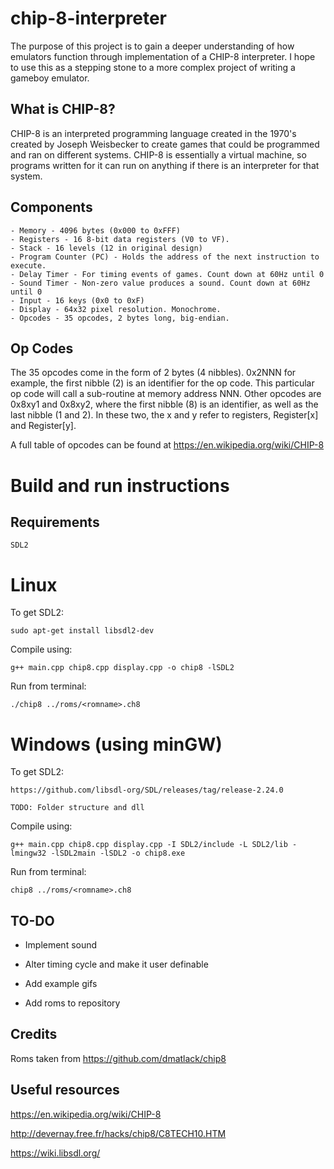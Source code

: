 
# chip-8-interpreter

The purpose of this project is to gain a deeper understanding of how emulators function through implementation of a CHIP-8 interpreter. I hope to use this as a stepping stone to a more complex project of writing a gameboy emulator.

## What is CHIP-8?

CHIP-8 is an interpreted programming language created in the 1970's created by Joseph Weisbecker to create games that could be programmed and ran on different systems. CHIP-8 is essentially a virtual machine, so programs written for it can run on anything if there is an interpreter for that system.

## Components

    - Memory - 4096 bytes (0x000 to 0xFFF)
    - Registers - 16 8-bit data registers (V0 to VF). 
    - Stack - 16 levels (12 in original design)
    - Program Counter (PC) - Holds the address of the next instruction to execute.
    - Delay Timer - For timing events of games. Count down at 60Hz until 0
    - Sound Timer - Non-zero value produces a sound. Count down at 60Hz until 0
    - Input - 16 keys (0x0 to 0xF)
    - Display - 64x32 pixel resolution. Monochrome.
    - Opcodes - 35 opcodes, 2 bytes long, big-endian. 

## Op Codes

The 35 opcodes come in the form of 2 bytes (4 nibbles). 0x2NNN for example, the first nibble (2) is an identifier for the op code. This particular op code will call a sub-routine at memory address NNN. Other opcodes are 0x8xy1 and 0x8xy2, where the first nibble (8) is an identifier, as well as the last nibble (1 and 2). In these two, the x and y refer to registers, Register[x] and Register[y].

A full table of opcodes can be found at https://en.wikipedia.org/wiki/CHIP-8


# Build and run instructions

   
## Requirements

    SDL2 

#   Linux  
  
To get SDL2:        

    sudo apt-get install libsdl2-dev

Compile using:      

    g++ main.cpp chip8.cpp display.cpp -o chip8 -lSDL2

Run from terminal:  

    ./chip8 ../roms/<romname>.ch8

#   Windows (using minGW)

 To get SDL2:          
        
    https://github.com/libsdl-org/SDL/releases/tag/release-2.24.0   

    TODO: Folder structure and dll
     
 Compile using:   
    
    g++ main.cpp chip8.cpp display.cpp -I SDL2/include -L SDL2/lib -lmingw32 -lSDL2main -lSDL2 -o chip8.exe

Run from terminal:     

    chip8 ../roms/<romname>.ch8

## TO-DO

 -  Implement sound

-   Alter timing cycle and make it user definable

-   Add example gifs

-   Add roms to repository

## Credits

Roms taken from https://github.com/dmatlack/chip8

## Useful resources

https://en.wikipedia.org/wiki/CHIP-8

http://devernay.free.fr/hacks/chip8/C8TECH10.HTM

https://wiki.libsdl.org/
